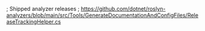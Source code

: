 ﻿; Shipped analyzer releases
; https://github.com/dotnet/roslyn-analyzers/blob/main/src/Tools/GenerateDocumentationAndConfigFiles/ReleaseTrackingHelper.cs

